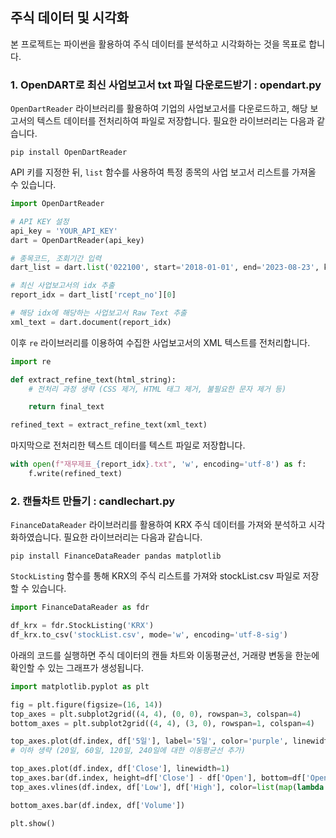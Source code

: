 ## 주식 데이터 및 시각화 

본 프로젝트는 파이썬을 활용하여 주식 데이터를 분석하고 시각화하는 것을 목표로 합니다.

### 1. OpenDART로 최신 사업보고서 txt 파일 다운로드받기 : opendart.py

`OpenDartReader` 라이브러리를 활용하여 기업의 사업보고서를 다운로드하고, 해당 보고서의 텍스트 데이터를 전처리하여 파일로 저장합니다. 필요한 라이브러리는 다음과 같습니다. 
```
pip install OpenDartReader
```

API 키를 지정한 뒤, `list` 함수를 사용하여 특정 종목의 사업 보고서 리스트를 가져올 수 있습니다. 
```Python
import OpenDartReader

# API KEY 설정
api_key = 'YOUR_API_KEY'
dart = OpenDartReader(api_key)

# 종목코드, 조회기간 입력
dart_list = dart.list('022100', start='2018-01-01', end='2023-08-23', kind='A', final=False)

# 최신 사업보고서의 idx 추출
report_idx = dart_list['rcept_no'][0]

# 해당 idx에 해당하는 사업보고서 Raw Text 추출
xml_text = dart.document(report_idx)
```

이후 `re` 라이브러리를 이용하여 수집한 사업보고서의 XML 텍스트를 전처리합니다.
```Python
import re

def extract_refine_text(html_string):
    # 전처리 과정 생략 (CSS 제거, HTML 태그 제거, 불필요한 문자 제거 등)

    return final_text

refined_text = extract_refine_text(xml_text)
```

마지막으로 전처리한 텍스트 데이터를 텍스트 파일로 저장합니다.
```Python
with open(f"재무제표_{report_idx}.txt", 'w', encoding='utf-8') as f:
    f.write(refined_text)
```

### 2. 캔들차트 만들기 : candlechart.py

`FinanceDataReader` 라이브러리를 활용하여 KRX 주식 데이터를 가져와 분석하고 시각화하였습니다. 필요한 라이브러리는 다음과 같습니다.
```
pip install FinanceDataReader pandas matplotlib
```

`StockListing` 함수를 통해 KRX의 주식 리스트를 가져와 stockList.csv 파일로 저장할 수 있습니다.
```Python
import FinanceDataReader as fdr

df_krx = fdr.StockListing('KRX')
df_krx.to_csv('stockList.csv', mode='w', encoding='utf-8-sig')
```

아래의 코드를 실행하면 주식 데이터의 캔들 차트와 이동평균선, 거래량 변동을 한눈에 확인할 수 있는 그래프가 생성됩니다. 
```Python
import matplotlib.pyplot as plt

fig = plt.figure(figsize=(16, 14))
top_axes = plt.subplot2grid((4, 4), (0, 0), rowspan=3, colspan=4)
bottom_axes = plt.subplot2grid((4, 4), (3, 0), rowspan=1, colspan=4)

top_axes.plot(df.index, df['5일'], label='5일', color='purple', linewidth=1.5)
# 이하 생략 (20일, 60일, 120일, 240일에 대한 이동평균선 추가)

top_axes.plot(df.index, df['Close'], linewidth=1)
top_axes.bar(df.index, height=df['Close'] - df['Open'], bottom=df['Open'], width=1, color=list(map(lambda c: 'red' if c > 0 else 'blue', df['Change'])))
top_axes.vlines(df.index, df['Low'], df['High'], color=list(map(lambda c: 'red' if c > 0 else 'blue', df['Change'])))

bottom_axes.bar(df.index, df['Volume'])

plt.show()
```





